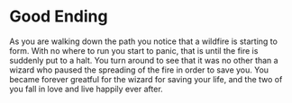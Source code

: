 # Good Ending
As you are walking down the path you notice that a wildfire is starting to form. With no where to run you start to panic, that is until the fire is suddenly put to a halt. You turn around to see that it was no other than a wizard who paused the spreading of the fire in order to save you. You became forever greatful for the wizard for saving your life, and the two of you fall in love and live happily ever after. 

